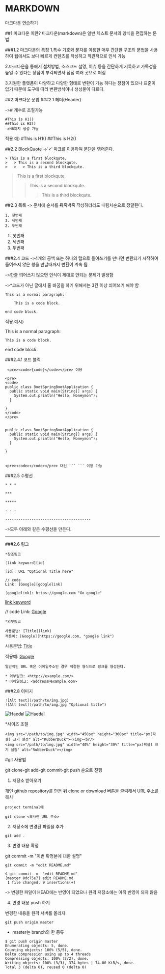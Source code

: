 # MARKDOWN
마크다운 연습하기

##1.마크다운 이란?
마크다운(markdown)은 일반 텍스트 문서의 양식을 편집하는 문법

###1.2 마크다운의 특징
1.특수 기호와 문자를 이용한 매우 간단한 구조의 문법을 사용하여
웹에서도 보다 빠르게 컨텐츠를 작성하고 직관적으로 인식 가능

2.마크다운을 통해서 설치방법, 소스코드 설명, 이슈 등을 간단하게 기록하고
가독성을 높일 수 있다는 장점이 부각되면서 점점 여러  곳으로 퍼짐

3.지원한 플랫폼이 다양하고 다양한 형태로 변환이 가능 하다는 장점이 있으나
표준이 없기 때문에 도구에 따라 변환방식이나 생성물이 다르다.

##2.마크다운 문법
###2.1 헤더(Header)

-># 개수로 조절가능

```
#This is H1()
##This is H2()
->H6까지 생성 가능
```

적용 예)
#This is H1() 
##This is H2()

##2.2 BlockQuote
->'<' 마크를 이용하여 문단을 엮어준다.

```buildoutcfg
> This is a first blockqute.
>	> This is a second blockqute.
>	>	> This is a third blockqute.
```

> This is a first blockqute.
>	> This is a second blockqute.
>	>	> This is a third blockqute.

##2.3 목록
-> 문서에 순서를 뒤죽박죽 작성하더라도 내림차순으로 정렬된다.
```buildoutcfg
1. 첫번째
3. 세번째
2. 두번째
```
1. 첫번째
3. 세번째
2. 두번째

###2.4 코드
->4개의 공백 또는 하나의 탭으로 들여쓰기를 만나면 변환되기 시작하여 들여쓰지 않은 행을 만날때까지 변환이 계속 됨

->한줄 띄어쓰지 않으면 인식이 제대로 안되는 문제가 발생함

->*코드가 아닌 글에서 줄 바꿈을 하기 위해서는 3칸 이상 띄어쓰기 해야 함
```buildoutcfg
This is a normal paragraph:

    This is a code block.
    
end code block.
```
적용 예시)

This is a normal paragraph:

    This is a code block.
    
end code block.

###2.4.1 코드 블럭
```buildoutcfg
 <pre><code>{code}</code></pre> 이용
```

```buildoutcfg
<pre>
<code>
public class BootSpringBootApplication {
  public static void main(String[] args) {
    System.out.println("Hello, Honeymon");
  }

}
</code>
</pre>
```

<pre>
<code>
public class BootSpringBootApplication {
  public static void main(String[] args) {
    System.out.println("Hello, Honeymon");
  }

}
</code>
</pre>

```
<pre><code></code></pre> 대신 ``` ``` 이용 가능
```

###2.5 수평선
```buildoutcfg
* * *

***

*****

- - -

---------------------------------------
```
->모두 아래와 같은 수평선을 만든다.

* * *

###2.6 링크

```buildoutcfg
*참조링크

[link keyword][id]

[id]: URL "Optional Title here"

// code
Link: [Google][googlelink]

[googlelink]: https://google.com "Go google"
```

[link keyword][id]

[id]: URL "Optional Title here"

// code
Link: [Google][googlelink]

[googlelink]: https://google.com "Go google"

```
*외부링크

사용문법: [Title](link)
적용예: [Google](https://google.com, "google link")
```

사용문법: [Title](link)

적용예: [Google](https://google.com, "google link")

```
일반적인 URL 혹은 이메일주소인 경우 적절한 형식으로 링크를 형성한다.

* 외부링크: <http://example.com/>
* 이메일링크: <address@example.com>
```

###2.8 이미지

```buildoutcfg
![Alt text](/path/to/img.jpg)
![Alt text](/path/to/img.jpg "Optional title")
```
![Haedal](https://avatars3.githubusercontent.com/u/47355438?s=280&v=4)
![Haedal](https://avatars3.githubusercontent.com/u/47355438?s=280&v=4 "Haedal")

*사이즈 조절
```buildoutcfg
<img src="/path/to/img.jpg" width="450px" height="300px" title="px(픽셀) 크기 설정" alt="RubberDuck"></img><br/>
<img src="/path/to/img.jpg" width="40%" height="30%" title="px(픽셀) 크기 설정" alt="RubberDuck"></img>
```




#git 사용법

git clone-git add-git commit-git push 순으로 진행

1. 저장소 받아오기
 
개인 github repository를 만든 뒤 clone or download 버튼을 클릭해서 URL 주소를 복사

```buildoutcfg
project terminal에

git clone <복사한 URL 주소>
```

2. 저장소에 변경된 파일을 추가

```buildoutcfg
git add .
```

3. 변경 내용 확정 

git commit -m "이번 확정본에 대한 설명" 

```buildoutcfg
git commit -m "edit README.md"
```
```
$ git commit -m  "edit README.md"
[master 8dc75e7] edit README.md
 1 file changed, 9 insertions(+)
```
-> 변경한 파일이 HEAD에는 반영이 되었으나 원격 저장소에는 아직 반영이 되지 않음

4.  변경 내용 push 하기

변경한 내용을 원격 서버롤 올리자

```buildoutcfg
git push origin master
```
* master는 branch의 한 종류


```
$ git push origin master
Enumerating objects: 5, done.
Counting objects: 100% (5/5), done.
Delta compression using up to 4 threads
Compressing objects: 100% (2/2), done.
Writing objects: 100% (3/3), 374 bytes | 74.00 KiB/s, done.
Total 3 (delta 0), reused 0 (delta 0)

```


